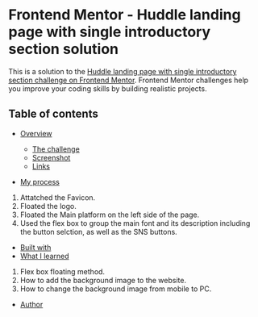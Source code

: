 # Frontend Mentor - Huddle landing page with single introductory section solution

This is a solution to the [Huddle landing page with single introductory section challenge on Frontend Mentor](https://www.frontendmentor.io/challenges/huddle-landing-page-with-a-single-introductory-section-B_2Wvxgi0). Frontend Mentor challenges help you improve your coding skills by building realistic projects. 

## Table of contents

- [Overview](#overview)


  - [The challenge](#huddle-landing-page-with-a-single-introductory-section)
  - [Screenshot](./images/screenshot.png)
  - [Links](https://uppi-sempai.github.io/platform/)
- [My process](#my-process)
1. Attatched the Favicon.
2. Floated the logo.
3. Floated the Main platform on the left side of the page. 
4. Used the flex box to group the main  font and its description including the button selction, as well as the SNS buttons. 

  - [Built with](#CSS)
  - [What I learned](#what-i-learned)
1. Flex box floating method.
2. How to add the background image to the website. 
3. How to change the background image from mobile to PC. 


- [Author](#Haruka-GP)

